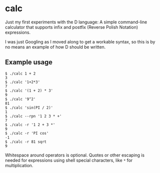 # calc

Just my first experiments with the D language: A simple command-line
calculator that supports infix and postfix (Reverse Polish Notation)
expressions.

I was just Googling as I moved along to get a workable syntax, so this
is by no means an example of how D should be written.

## Example usage

```text
$ ./calc 1 + 2
3
$ ./calc '1+2*3'
7
$ ./calc '(1 + 2) * 3'
9
$ ./calc '9^2'
81
$ ./calc 'sin(PI / 2)'
1
$ ./calc --rpn '1 2 3 * +'
7
$ ./calc -r '1 2 + 3 *'
9
$ ./calc -r 'PI cos'
-1
$ ./calc -r 81 sqrt
9
```

Whitespace around operators is optional. Quotes or other escaping is
needed for expressions using shell special characters, like `*` for
multiplication.
